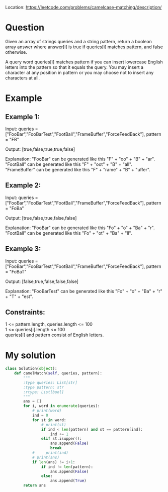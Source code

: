 Location: https://leetcode.com/problems/camelcase-matching/description/
# Question
Given an array of strings queries and a string pattern, return a boolean array answer where answer[i] is true if queries[i] matches pattern, and false otherwise.

A query word queries[i] matches pattern if you can insert lowercase English letters into the pattern so that it equals the query. You may insert a character at any position in pattern or you may choose not to insert any characters at all.
 
# Example

## Example 1:

Input: queries = ["FooBar","FooBarTest","FootBall","FrameBuffer","ForceFeedBack"], pattern = "FB"

Output: [true,false,true,true,false]

Explanation: "FooBar" can be generated like this "F" + "oo" + "B" + "ar".\
"FootBall" can be generated like this "F" + "oot" + "B" + "all".\
"FrameBuffer" can be generated like this "F" + "rame" + "B" + "uffer".

## Example 2:

Input: queries = ["FooBar","FooBarTest","FootBall","FrameBuffer","ForceFeedBack"], pattern = "FoBa"

Output: [true,false,true,false,false]

Explanation: "FooBar" can be generated like this "Fo" + "o" + "Ba" + "r".\
"FootBall" can be generated like this "Fo" + "ot" + "Ba" + "ll".

## Example 3:

Input: queries = ["FooBar","FooBarTest","FootBall","FrameBuffer","ForceFeedBack"], pattern = "FoBaT"

Output: [false,true,false,false,false]

Explanation: "FooBarTest" can be generated like this "Fo" + "o" + "Ba" + "r" + "T" + "est".
 

## Constraints:

1 <= pattern.length, queries.length <= 100\
1 <= queries[i].length <= 100\
queries[i] and pattern consist of English letters.
 

# My solution 
```python
class Solution(object):
    def camelMatch(self, queries, pattern):
        """
        :type queries: List[str]
        :type pattern: str
        :rtype: List[bool]
        """
        ans = []
        for i, word in enumerate(queries):
            # print(word)
            ind = 0
            for st in word:
                # print(st)
                if ind < len(pattern) and st == pattern[ind]:
                    ind += 1
                elif st.isupper():
                    ans.append(False)
                    break
            #     print(ind)
            # print(ans)
            if len(ans) != i+1:
                if ind != len(pattern):
                    ans.append(False)
                else:
                    ans.append(True)
        return ans
        
```
